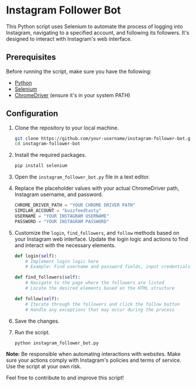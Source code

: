 # Instagram Follower Bot

This Python script uses Selenium to automate the process of logging into Instagram, navigating to a specified account, and following its followers. It's designed to interact with Instagram's web interface.

## Prerequisites

Before running the script, make sure you have the following:

- [Python](https://www.python.org/downloads/)
- [Selenium](https://pypi.org/project/selenium/)
- [ChromeDriver](https://sites.google.com/chromium.org/driver/) (ensure it's in your system PATH)

## Configuration

1. Clone the repository to your local machine.

    ```bash
    git clone https://github.com/your-username/instagram-follower-bot.git
    cd instagram-follower-bot
    ```

2. Install the required packages.

    ```bash
    pip install selenium
    ```
3. Open the `instagram_follower_bot.py` file in a text editor.

4. Replace the placeholder values with your actual ChromeDriver path, Instagram username, and password.

    ```python
    CHROME_DRIVER_PATH = "YOUR CHROME DRIVER PATH"
    SIMILAR_ACCOUNT = "buzzfeedtasty"
    USERNAME = "YOUR INSTAGRAM USERNAME"
    PASSWORD = "YOUR INSTAGRAM PASSWORD"
    ```

5. Customize the `login`, `find_followers`, and `follow` methods based on your Instagram web interface. Update the login logic and actions to find and interact with the necessary elements.

    ```python
    def login(self):
        # Implement login logic here
        # Example: Find username and password fields, input credentials, and click login button

    def find_followers(self):
        # Navigate to the page where the followers are listed
        # Locate the desired elements based on the HTML structure

    def follow(self):
        # Iterate through the followers and click the follow button
        # Handle any exceptions that may occur during the process
    ```

6. Save the changes.

7. Run the script.

    ```bash
    python instagram_follower_bot.py
    ```


**Note:** Be responsible when automating interactions with websites. Make sure your actions comply with Instagram's policies and terms of service. Use the script at your own risk.

Feel free to contribute to and improve this script!